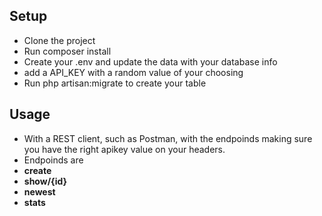 ## Setup

- Clone the project
- Run composer install
- Create your .env and update the data with your database info
- add a API_KEY with a random value of your choosing
- Run php artisan:migrate to create your table

## Usage

- With a REST client, such as Postman, with the endpoinds making sure you have the right apikey value on your headers.
- Endpoinds are
- **create**
- **show/{id}**
- **newest**
- **stats**
